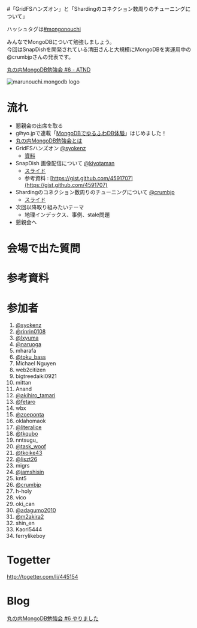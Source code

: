 #「GridFSハンズオン」と「Shardingのコネクション数周りのチューニングについて」

ハッシュタグは[#mongonouchi](https://twitter.com/search?q=%23mongonouchi&src=hash)

みんなでMongoDBについて勉強しましょう。  
今回はSnapDishを開発されている清田さんと大規模にMongoDBを実運用中の@crumbjpさんの発表です。

[丸の内MongoDB勉強会 #6 - ATND](http://atnd.org/events/35409)

![marunouchi.mongodb logo](http://syokenz.github.com/marunouchi-mongodb/images/mongodb_logo.png)


# 流れ
* 懇親会の出席を取る
* gihyo.jpで連載「[MongoDBでゆるふわDB体験](http://gihyo.jp/dev/serial/01/mongodb)」はじめました！
* [丸の内MongoDB勉強会とは](http://syokenz.github.com/slides/mongonouchi/)
* GridFSハンズオン [@syokenz](http://twitter.com/syokenz)
  * [資料](https://github.com/syokenz/marunouchi-mongodb/tree/master/20130123/GridFS)
* SnapDish 画像配信について [@kiyotaman](http://twitter.com/kiyotaman)
  * [スライド](http://www.slideshare.net/FumikazuKiyota/snapdis)
  * 参考資料 : [https://gist.github.com/4591707](https://gist.github.com/4591707)
* Shardingのコネクション数周りのチューニングについて [@crumbjp](http://twitter.com/crumbjp)
  * [スライド](http://www.slideshare.net/crumbjp/sharding-mongo)
* 次回以降取り組みたいテーマ
  * 地理インデックス、事例、stale問題
* 懇親会へ


# 会場で出た質問


# 参考資料


# 参加者
1. [@syokenz](http://twitter.com/syokenz)
1. [@rinrin0108](http://twitter.com/rinrin0108)
1. [@lxyuma](http://twitter.com/lxyuma)
1. [@naruoga](http://twitter.com/naruoga)
1. mharafa
1. [@toku_bass](http://twitter.com/toku_bass)
1. Michael Nguyen
1. web2citizen
1. bigtreedaiki0921
1. mittan
1. Anand
1. [@akihiro_tamari](http://twitter.com/akihiro_tamari)
1. [@fetaro](http://twitter.com/fetarodc)
1. wbx
1. [@zoeponta](http://twitter.com/zoeponta)
1. oklahomaok
1. [@literalice](http://twitter.com/literalice)
1. [@tkqubo](http://twitter.com/tkqubo)
1. nntsugu_
1. [@task_woof](http://twitter.com/task_woof)
1. [@tkoike43](http://twitter.com/tkoike43)
1. [@liszt26](http://twitter.com/liszt26)
1. migrs
1. [@jamshisin](http://twitter.com/jamshisin)
1. knt5
1. [@crumbjp](http://twitter.com/crumbjp)
1. h-holy
1. vico
1. oki_can
1. [@adagumo2010](http://twitter.com/adagumo2010)
1. [@m2akira2](http://twitter.com/m2akira2)
1. shin_en
1. Kaori5444
1. ferrylikeboy



# Togetter

http://togetter.com/li/445154

# Blog

[丸の内MongoDB勉強会 #6 やりました](http://shoken.hatenablog.com/entry/2013/01/26/023539)
